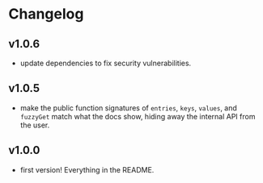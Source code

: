 # Changelog

## v1.0.6
- update dependencies to fix security vulnerabilities.

## v1.0.5
- make the public function signatures of `entries`, `keys`, `values`, and `fuzzyGet` match what the docs show, hiding away the internal API from the user.

## v1.0.0
- first version! Everything in the README.
